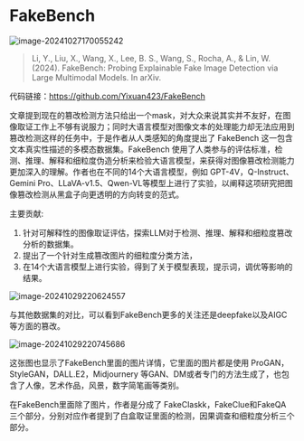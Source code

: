 # FakeBench

![image-20241027170055242](https://s2.loli.net/2024/10/27/ioRJIBfF4H8Z9CV.png)

> Li, Y., Liu, X., Wang, X., Lee, B. S., Wang, S., Rocha, A., & Lin, W. (2024). FakeBench: Probing Explainable Fake Image Detection via Large Multimodal Models. In arXiv.

代码链接：https://github.com/Yixuan423/FakeBench

文章提到现在的篡改检测方法只给出一个mask，对大众来说其实并不友好，在图像取证工作上不够有说服力；同时大语言模型对图像文本的处理能力却无法应用到篡改检测这样的任务中，于是作者从人类感知的角度提出了 FakeBench 这一包含文本真实性描述的多模态数据集。FakeBench 使用了人类参与的评估标准，检测、推理、解释和细粒度伪造分析来检验大语言模型，来获得对图像篡改检测能力更加深入的理解。作者也在不同的14个大语言模型，例如 GPT-4V，Q-Instruct、Gemini Pro、LLaVA-v1.5、Qwen-VL等模型上进行了实验，以阐释这项研究把图像篡改检测从黑盒子向更透明的方向转变的范式。

主要贡献:

1. 针对可解释性的图像取证评估，探索LLM对于检测、推理、解释和细粒度篡改分析的数据集。
2. 提出了一个针对生成篡改图片的细粒度分类方法，
3. 在14个大语言模型上进行实验，得到了关于模型表现，提示词，调优等影响的结果。

![image-20241029220624557](https://s2.loli.net/2024/10/29/C629Sn5ywBNjIe4.png)

与其他数据集的对比，可以看到FakeBench更多的关注还是deepfake以及AIGC等方面的篡改。

![image-20241029220745686](https://s2.loli.net/2024/10/29/9Jgwateo4svWuFN.png)

这张图也显示了FakeBench里面的图片详情，它里面的图片都是使用 ProGAN，StyleGAN，DALL.E2，Midjournery 等GAN、DM或者专门的方法生成了，也包含了人像，艺术作品，风景，数字简笔画等类别。

在FakeBench里面除了图片，作者是分成了 FakeClaskk，FakeClue和FakeQA 三个部分，分别对应作者提到了白盒取证里面的检测，因果调查和细粒度分析三个部分。

